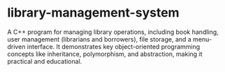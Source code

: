 # library-management-system
A C++ program for managing library operations, including book handling, user management (librarians and borrowers), file storage, and a menu-driven interface. It demonstrates key object-oriented programming concepts like inheritance, polymorphism, and abstraction, making it practical and educational.
